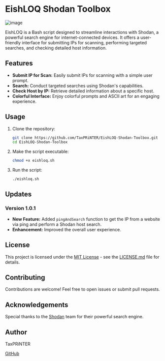# EishLOQ Shodan Toolbox

![image](https://github.com/TaxPRiNTER/EishLOQ-Shodan-Toolbox/assets/146424699/9fd413b8-2241-4c54-ac80-6a418b862cb2)

EishLOQ is a Bash script designed to streamline interactions with Shodan, a powerful search engine for internet-connected devices. It offers a user-friendly interface for submitting IPs for scanning, performing targeted searches, and checking detailed host information.

## Features

- **Submit IP for Scan:** Easily submit IPs for scanning with a simple user prompt.
- **Search:** Conduct targeted searches using Shodan's capabilities.
- **Check Host by IP:** Retrieve detailed information about a specific host.
- **Colorful Interface:** Enjoy colorful prompts and ASCII art for an engaging experience.

## Usage

1. Clone the repository:

    ```bash
    git clone https://github.com/TaxPRiNTER/EishLOQ-Shodan-Toolbox.git
    cd EishLOQ-Shodan-Toolbox
    ```

2. Make the script executable:

    ```bash
    chmod +x eishloq.sh
    ```

3. Run the script:

    ```bash
    ./eishloq.sh
    ```

## Updates

### Version 1.0.1

- **New Feature:** Added `pingAndSearch` function to get the IP from a website via ping and perform a Shodan host search.
- **Enhancement:** Improved the overall user experience.

## License

This project is licensed under the [MIT License](LICENSE.md) - see the [LICENSE.md](LICENSE.md) file for details.

## Contributing

Contributions are welcome! Feel free to open issues or submit pull requests.

## Acknowledgements

Special thanks to the [Shodan](https://www.shodan.io/) team for their powerful search engine.

## Author

TaxPRiNTER

[GitHub](https://github.com/TaxPRiNTER)
